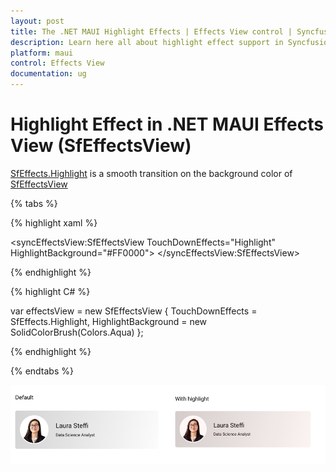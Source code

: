 ```yaml
---
layout: post
title: The .NET MAUI Highlight Effects | Effects View control | Syncfusion
description: Learn here all about highlight effect support in Syncfusion .NET MAUI Effects View (SfEffectsView) control and more.
platform: maui
control: Effects View
documentation: ug
---
```


# Highlight Effect in .NET MAUI Effects View (SfEffectsView)

[SfEffects.Highlight](https://help.syncfusion.com/cr/maui/Syncfusion.Maui.Core.SfEffects.html#Syncfusion_Maui_Core_SfEffects_Highlight) is a smooth transition on the background color of [SfEffectsView](https://help.syncfusion.com/cr/maui/Syncfusion.Maui.Core.SfEffectsView.html)

{% tabs %} 

{% highlight xaml %} 

<syncEffectsView:SfEffectsView
    TouchDownEffects="Highlight"
    HighlightBackground="#FF0000">
</syncEffectsView:SfEffectsView>

{% endhighlight %}

{% highlight C# %} 

var effectsView = new SfEffectsView
{
    TouchDownEffects = SfEffects.Highlight,
    HighlightBackground = new SolidColorBrush(Colors.Aqua)
};

{% endhighlight %}

{% endtabs %}

![.NET MAUI highlight effect](Effects_images/net_maui_highlight_effect.png)